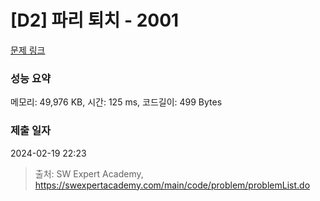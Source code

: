 # [D2] 파리 퇴치 - 2001 

[문제 링크](https://swexpertacademy.com/main/code/problem/problemDetail.do?contestProbId=AV5PzOCKAigDFAUq) 

### 성능 요약

메모리: 49,976 KB, 시간: 125 ms, 코드길이: 499 Bytes

### 제출 일자

2024-02-19 22:23



> 출처: SW Expert Academy, https://swexpertacademy.com/main/code/problem/problemList.do